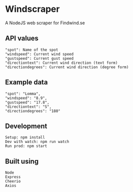 # Windscraper
A NodeJS web scraper for Findwind.se

## API values
```
"spot": Name of the spot
"windspeed": Current wind speed
"gustspeed": Current gust speed
"directiontext": Current wind direction (text form)
"directiondegrees": Current wind direction (degree form)
```

## Example data
```
"spot": "Lomma",
"windspeed": "8.9",
"gustspeed": "17.8",
"directiontext": "S",
"directiondegrees": "180"
```

## Development
```
Setup: npm install
Dev with watch: npm run watch
Run prod: npm start
```

## Built using
```
Node
Express
Cheerio
Axios
```
